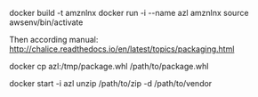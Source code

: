docker build -t amznlnx
docker run -i --name azl amznlnx
source awsenv/bin/activate

Then according manual:
http://chalice.readthedocs.io/en/latest/topics/packaging.html

docker cp azl:/tmp/package.whl /path/to/package.whl

docker start -i azl
unzip /path/to/zip -d /path/to/vendor